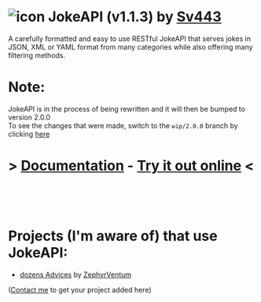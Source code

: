 # ![icon](https://sv443.net/cdn/jokeapi/icon_tiny.png) JokeAPI (v1.1.3) by [Sv443](https://sv443.net/)
A carefully formatted and easy to use RESTful JokeAPI that serves jokes in JSON, XML or YAML format from many categories while also offering many filtering methods.

# Note:
JokeAPI is in the process of being rewritten and it will then be bumped to version 2.0.0  
To see the changes that were made, switch to the `wip/2.0.0` branch by clicking [here](https://github.com/Sv443/JokeAPI/tree/wip/2.0.0)

# > [Documentation](https://sv443.net/jokeapi) - [Try it out online](https://sv443.net/jokeapi#try-it) <

<br><br><br>

# Projects (I'm aware of) that use JokeAPI:
- [dozens Advices](https://github.com/ZephyrVentum/dozens-Advices) by [ZephyrVentum](https://github.com/ZephyrVentum)
  
([Contact me](https://discord.gg/aBH4uRG) to get your project added here)
